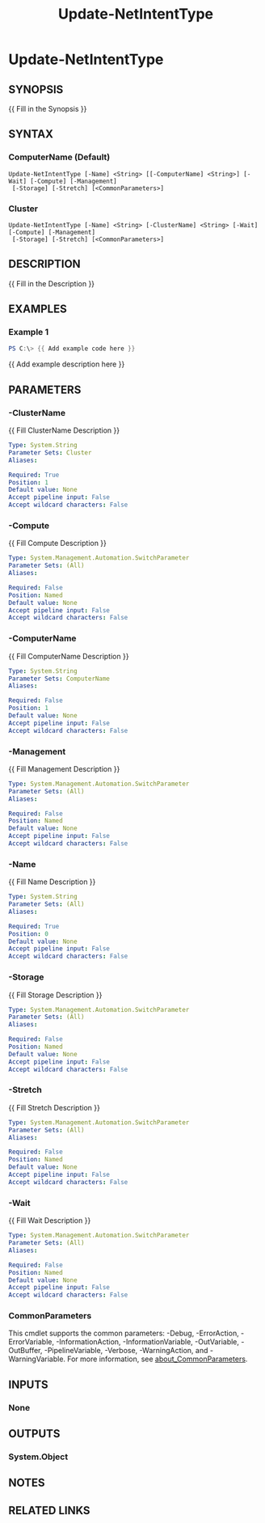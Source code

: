 ﻿---
external help file: NetworkAtc-help.xml
Module Name: NetworkATC
ms.date: 02/21/2024
online version: https://learn.microsoft.com/powershell/module/networkatc/update-netintenttype?view=windowsserver2025-ps&wt.mc_id=ps-gethelp
schema: 2.0.0
title: Update-NetIntentType
---

# Update-NetIntentType

## SYNOPSIS

{{ Fill in the Synopsis }}

## SYNTAX

### ComputerName (Default)

```
Update-NetIntentType [-Name] <String> [[-ComputerName] <String>] [-Wait] [-Compute] [-Management]
 [-Storage] [-Stretch] [<CommonParameters>]
```

### Cluster

```
Update-NetIntentType [-Name] <String> [-ClusterName] <String> [-Wait] [-Compute] [-Management]
 [-Storage] [-Stretch] [<CommonParameters>]
```

## DESCRIPTION

{{ Fill in the Description }}

## EXAMPLES

### Example 1

```powershell
PS C:\> {{ Add example code here }}
```

{{ Add example description here }}

## PARAMETERS

### -ClusterName

{{ Fill ClusterName Description }}

```yaml
Type: System.String
Parameter Sets: Cluster
Aliases:

Required: True
Position: 1
Default value: None
Accept pipeline input: False
Accept wildcard characters: False
```

### -Compute

{{ Fill Compute Description }}

```yaml
Type: System.Management.Automation.SwitchParameter
Parameter Sets: (All)
Aliases:

Required: False
Position: Named
Default value: None
Accept pipeline input: False
Accept wildcard characters: False
```

### -ComputerName

{{ Fill ComputerName Description }}

```yaml
Type: System.String
Parameter Sets: ComputerName
Aliases:

Required: False
Position: 1
Default value: None
Accept pipeline input: False
Accept wildcard characters: False
```

### -Management

{{ Fill Management Description }}

```yaml
Type: System.Management.Automation.SwitchParameter
Parameter Sets: (All)
Aliases:

Required: False
Position: Named
Default value: None
Accept pipeline input: False
Accept wildcard characters: False
```

### -Name

{{ Fill Name Description }}

```yaml
Type: System.String
Parameter Sets: (All)
Aliases:

Required: True
Position: 0
Default value: None
Accept pipeline input: False
Accept wildcard characters: False
```

### -Storage

{{ Fill Storage Description }}

```yaml
Type: System.Management.Automation.SwitchParameter
Parameter Sets: (All)
Aliases:

Required: False
Position: Named
Default value: None
Accept pipeline input: False
Accept wildcard characters: False
```

### -Stretch

{{ Fill Stretch Description }}

```yaml
Type: System.Management.Automation.SwitchParameter
Parameter Sets: (All)
Aliases:

Required: False
Position: Named
Default value: None
Accept pipeline input: False
Accept wildcard characters: False
```

### -Wait

{{ Fill Wait Description }}

```yaml
Type: System.Management.Automation.SwitchParameter
Parameter Sets: (All)
Aliases:

Required: False
Position: Named
Default value: None
Accept pipeline input: False
Accept wildcard characters: False
```

### CommonParameters

This cmdlet supports the common parameters: -Debug, -ErrorAction, -ErrorVariable,
-InformationAction, -InformationVariable, -OutVariable, -OutBuffer, -PipelineVariable, -Verbose,
-WarningAction, and -WarningVariable. For more information, see
[about_CommonParameters](http://go.microsoft.com/fwlink/?LinkID=113216).

## INPUTS

### None

## OUTPUTS

### System.Object

## NOTES

## RELATED LINKS

